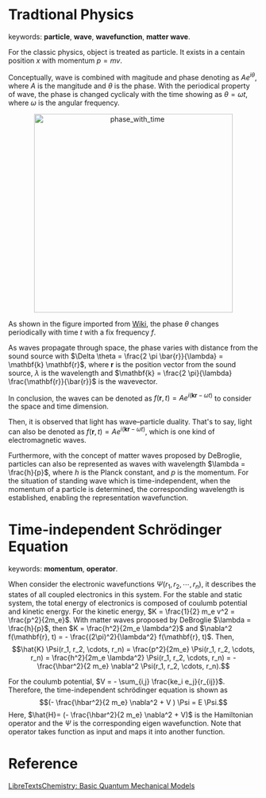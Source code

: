 # Tradtional Physics
keywords: **particle**, **wave**, **wavefunction**, **matter wave**.

For the classic physics, object is treated as particle. It exists in a centain position $x$ with momentum $p = mv$.

Conceptually, wave is combined with magitude and phase denoting as $Ae^{i\theta}$, where $A$ is the mangitude and $\theta$ is the phase.
With the periodical property of wave, the phase is changed cyclicaly with the time showing as $\theta = \omega t$, where $\omega$ is the angular frequency.

<!-- ![phase_with_time](https://github.com/Oceanusity/AI4DFT/assets/36795878/1654f8ef-c1cb-4a54-9ef6-b15cae5e1377) -->
<p align="center">
<img src="https://github.com/Oceanusity/AI4DFT/assets/36795878/1654f8ef-c1cb-4a54-9ef6-b15cae5e1377" width="400" class="center" alt="phase_with_time"/>
</p>

As shown in the figure imported from [Wiki](https://commons.wikimedia.org/wiki/File:Out_of_phase_AE.gif), the phase $\theta$ changes periodically with time $t$ with a fix frequency $f$. 

As waves propagate through space, the phase varies with distance from the sound source with $\Delta \theta = \frac{2 \pi \bar{r}}{\lambda} = \mathbf{k} \mathbf{r}$, where $\mathbf{r}$ is the position vector from the sound source, $\lambda$ is the wavelength and $\mathbf{k} = \frac{2 \pi}{\lambda} \frac{\mathbf{r}}{\bar{r}}$ is the wavevector.

In conclusion, the waves can be denoted as $f(\mathbf{r}, t) = Ae^{i(\mathbf{k}\mathbf{r} - \omega t)}$ to consider the space and time dimension.

Then, it is observed that light has wave–particle duality. That's to say, light can also be denoted as $f(\mathbf{r}, t) = Ae^{i(\mathbf{k}\mathbf{r} - \omega t)}$, which is one kind of electromagnetic waves.

Furthermore, with the concept of matter waves proposed by DeBroglie, particles can also be represented as waves with wavelength $\lambda = \frac{h}{p}$, where $h$ is the Planck constant, and $p$ is the momentum. 
For the situation of standing wave which is time-independent, when the momentum of a particle is determined, the corresponding wavelength is established, enabling the representation wavefunction.

# Time-independent Schrödinger Equation
keywords: **momentum**, **operator**.

When consider the electronic wavefunctions $\Psi(r_1, r_2, \cdots, r_n)$, it describes the states of all coupled electronics in this system. 
For the stable and static system, the total energy of electronics is composed of coulumb potential and kinetic energy.
For the kinetic energy, $K = \frac{1}{2} m_e v^2 = \frac{p^2}{2m_e}$. 
With matter waves proposed by DeBroglie $\lambda = \frac{h}{p}$, then $K = \frac{h^2}{2m_e \lambda^2}$ and $\nabla^2 f(\mathbf{r}, t) = - \frac{(2\pi)^2}{\lambda^2} f(\mathbf{r}, t)$. 
Then, 
$$\hat{K}  \Psi(r_1, r_2, \cdots, r_n) = \frac{p^2}{2m_e}  \Psi(r_1, r_2, \cdots, r_n) = \frac{h^2}{2m_e \lambda^2}  \Psi(r_1, r_2, \cdots, r_n) = - \frac{\hbar^2}{2 m_e} \nabla^2 \Psi(r_1, r_2, \cdots, r_n).$$

For the coulumb potential, $V = - \sum_{i,j} \frac{ke_i e_j}{r_{ij}}$. 
Therefore, the time-independent schrödinger equation is shown as $$(- \frac{\hbar^2}{2 m_e} \nabla^2 + V ) \Psi = E \Psi.$$
Here, $\hat{H}= (- \frac{\hbar^2}{2 m_e} \nabla^2 + V)$ is the Hamiltonian operator and the $\Psi$ is the corresponding eigen wavefunction. Note that operator takes function as input and maps it into another function.

# Reference
[LibreTextsChemistry: Basic Quantum Mechanical Models ](https://chem.libretexts.org/Bookshelves/Physical_and_Theoretical_Chemistry_Textbook_Maps/Time_Dependent_Quantum_Mechanics_and_Spectroscopy_(Tokmakoff)/01%3A_Overview_of_Time-Independent_Quantum_Mechanics/1.03%3A_Basic_Quantum_Mechanical_Models)

